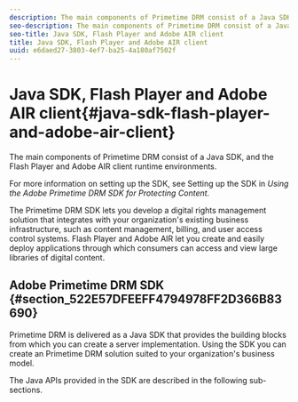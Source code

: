 ```yaml
---
description: The main components of Primetime DRM consist of a Java SDK, and the Flash Player and Adobe AIR client runtime environments.
seo-description: The main components of Primetime DRM consist of a Java SDK, and the Flash Player and Adobe AIR client runtime environments.
seo-title: Java SDK, Flash Player and Adobe AIR client
title: Java SDK, Flash Player and Adobe AIR client
uuid: e6daed27-3803-4ef7-ba25-4a180af7502f
---
```


# Java SDK, Flash Player and Adobe AIR client{#java-sdk-flash-player-and-adobe-air-client}

The main components of Primetime DRM consist of a Java SDK, and the Flash Player and Adobe AIR client runtime environments.

For more information on setting up the SDK, see Setting up the SDK in *Using the Adobe Primetime DRM SDK for Protecting Content.*

The Primetime DRM SDK lets you develop a digital rights management solution that integrates with your organization's existing business infrastructure, such as content management, billing, and user access control systems. Flash Player and Adobe AIR let you create and easily deploy applications through which consumers can access and view large libraries of digital content.

## Adobe Primetime DRM SDK {#section_522E57DFEEFF4794978FF2D366B83690}

Primetime DRM is delivered as a Java SDK that provides the building blocks from which you can create a server implementation. Using the SDK you can create an Primetime DRM solution suited to your organization's business model.

The Java APIs provided in the SDK are described in the following sub-sections. 
